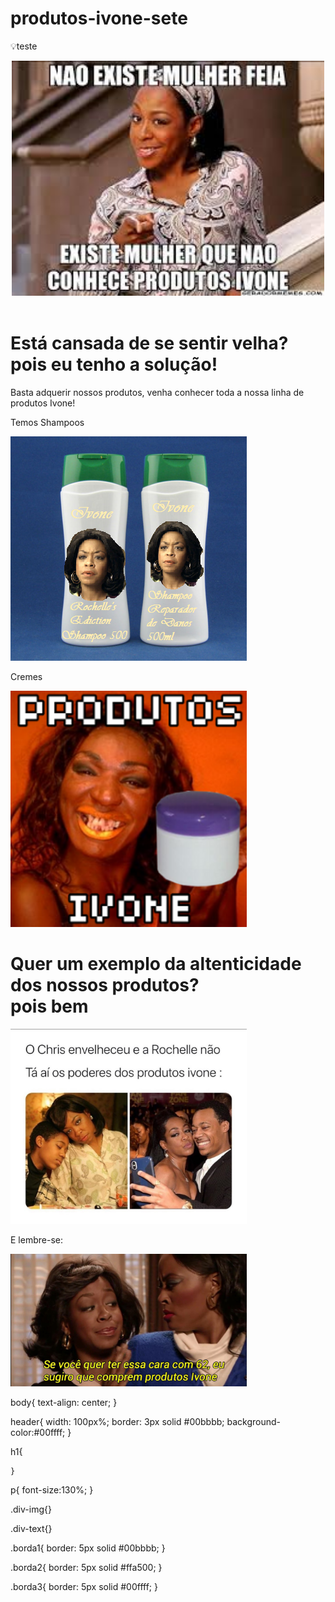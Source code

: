 # produtos-ivone-sete
:bulb:teste


<!doctype html>
<html>
 <head>
  <title> Produtos ivone </title>

  <link a href="estilo.css" rel="stylesheet" type="text/css"/>

 </head>
 <body>

  <header>
    <img src="slogan.jpeg" class="borda1" width="500px">
  </header>

   <h1> Está cansada de se sentir velha? pois eu tenho a solução! </h1>
   <p> Basta adquerir nossos produtos, venha conhecer toda a nossa linha de produtos Ivone! </p>
   <p> Temos Shampoos </p>

  <img src="shampoo.png" class="borda1"><br/>

   <p> Cremes </p>
  
  <img src="ftmlhr.png" class="borda2" width="378px">


  <h1> Quer um exemplo da altenticidade dos nossos produtos?<br/>
        pois bem </h1>

  <img src="meme.jpeg" class="borda3" width="378px">

  <p> E lembre-se: </p>

 <img src="jargao.jpg" class="borda1" width="378">

 </body>
</html>


  body{
       text-align: center;
      }

  header{
          width: 100px%;
          border: 3px solid #00bbbb;
          background-color:#00ffff;
         }

  h1{
     
    }

  p{
    font-size:130%;
   }

  .div-img{}

  .div-text{}

  .borda1{
          border: 5px solid #00bbbb;
         }

  .borda2{
          border: 5px solid #ffa500;
         }

  .borda3{
          border: 5px solid #00ffff;
         }
